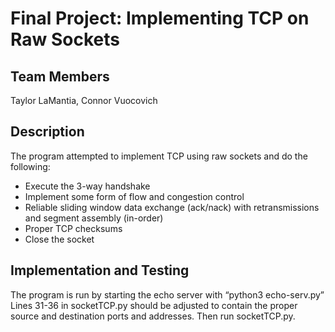 # Final Project: Implementing TCP on Raw Sockets
## Team Members
Taylor LaMantia, Connor Vuocovich

## Description
The program attempted to implement TCP using raw sockets and do the following:
- Execute the 3-way handshake
- Implement some form of flow and congestion control 
- Reliable sliding window data exchange (ack/nack) with retransmissions and segment assembly (in-order)
- Proper TCP checksums
- Close the socket

## Implementation and Testing
The program is run by starting the echo server with “python3 echo-serv.py”
Lines 31-36 in socketTCP.py should be adjusted to contain the proper source and destination ports and addresses. 
Then run socketTCP.py.

